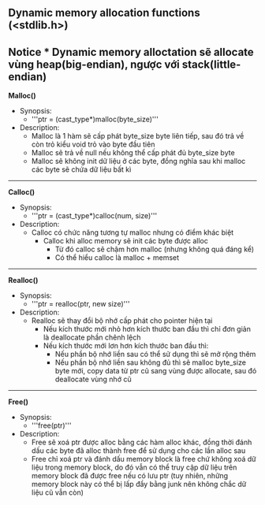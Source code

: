 **Dynamic memory allocation functions (<stdlib.h>)**
---

**Notice**
    * Dynamic memory alloctation sẽ allocate vùng heap(big-endian), ngược với stack(little-endian)
---

**Malloc()**
* Synopsis:
	* '''ptr = (cast_type*)malloc(byte_size)'''
* Description:
    * Malloc là 1 hàm sẽ cấp phát byte_size byte liên tiếp, sau đó trả về còn trỏ kiểu void trỏ vào byte đầu tiên
    * Malloc sẽ trả về null nếu không thể cấp phát đủ byte_size byte
    * Malloc sẽ không init dữ liệu ở các byte, đồng nghĩa sau khi malloc các byte sẽ chứa dữ liệu bất kì
---

**Calloc()**
* Synopsis:
    * '''ptr = (cast_type*)calloc(num, size)'''
* Description:
    * Calloc có chức năng tương tự malloc nhưng có điểm khác biệt
        * Calloc khi alloc memory sẽ init các byte được alloc
            * Từ đó calloc sẽ chậm hơn malloc (nhưng không quá đáng kể)
            * Có thể hiểu calloc là malloc + memset
---

**Realloc()**
* Synopsis:
    * '''ptr = realloc(ptr, new size)'''
* Description:
    * Realloc sẽ thay đổi bộ nhớ cấp phát cho pointer hiện tại
        * Nếu kích thước mới nhỏ hơn kích thước ban đầu thì chỉ đơn giản là deallocate phần chênh lệch
        * Nếu kích thước mới lơn hơn kích thước ban đầu thì:
            * Nếu phần bộ nhớ liền sau có thể sử dụng thì sẽ mở rộng thêm
            * Nếu phần bộ nhớ liền sau không đủ thì sẽ malloc byte_size byte mới, copy data từ ptr cũ sang vùng được allocate, sau đó deallocate vùng nhớ cũ
---

**Free()**
* Synopsis:
    * '''free(ptr)'''
* Description:
    * Free sẽ xoá ptr được alloc bằng các hàm alloc khác, đồng thời đánh dấu các byte đã alloc thành free để sử dụng cho các lần alloc sau
    * Free chỉ xoá ptr và đánh dấu memory block là free chứ không xoá dữ liệu trong memory block, do đó vẫn có thể truy cập dữ liệu trên memory block đã được free nếu có lưu ptr (tuy nhiên, những memory block này có thể bị lấp đầy bằng junk nên không chắc dữ liệu cũ vẫn còn)

